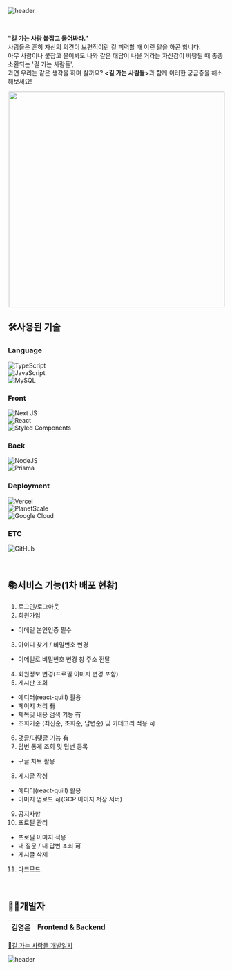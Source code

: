 ![header](https://capsule-render.vercel.app/api?type=transparent&color=9000ff&height=220&section=header&text=길%20가는%20사람들&fontSize=80&fontColor=9000ff&animation=twinkling&desc=Passersby&descSize=30&descAlign=71&descAlignY=74)

<br/>

<p>
<b>"길 가는 사람 붙잡고 물어봐라."</b></br> 
사람들은 흔히 자신의 의견이 보편적이란 걸 피력할 때 이런 말을 하곤 합니다.</br> 
아무 사람이나 붙잡고 물어봐도 나와 같은 대답이 나올 거라는 자신감이 바탕될 때 종종 소환되는 '길 가는 사람들', </br> 
과연 우리는 같은 생각을 하며 살까요? <b><길 가는 사람들></b>과 함께 이러한 궁금증을 해소해보세요!
</p>

<p align="center">
<img src="https://user-images.githubusercontent.com/104338021/190337704-dd592151-d60a-4b58-92d3-e81f36e1e793.png"  width="500" />
</p>

## 🛠사용된 기술
### Language
![TypeScript](https://img.shields.io/badge/typescript-%23007ACC.svg?style=for-the-badge&logo=typescript&logoColor=white) <br/>
![JavaScript](https://img.shields.io/badge/javascript-%23323330.svg?style=for-the-badge&logo=javascript&logoColor=%23F7DF1E) <br/>
![MySQL](https://img.shields.io/badge/mysql-%2300f.svg?style=for-the-badge&logo=mysql&logoColor=white) <br/>
### Front
![Next JS](https://img.shields.io/badge/Next-black?style=for-the-badge&logo=next.js&logoColor=white) <br/>
![React](https://img.shields.io/badge/react-%2320232a.svg?style=for-the-badge&logo=react&logoColor=%2361DAFB) <br/>
![Styled Components](https://img.shields.io/badge/styled--components-DB7093?style=for-the-badge&logo=styled-components&logoColor=white) <br/>
### Back
![NodeJS](https://img.shields.io/badge/node.js-6DA55F?style=for-the-badge&logo=node.js&logoColor=white) <br/>
![Prisma](https://img.shields.io/badge/Prisma-3982CE?style=for-the-badge&logo=Prisma&logoColor=white) <br/>
### Deployment
![Vercel](https://img.shields.io/badge/vercel-%23000000.svg?style=for-the-badge&logo=vercel&logoColor=white) <br/>
![PlanetScale](https://img.shields.io/badge/planetScale-ffdd00.svg?style=for-the-badge&logo=PlanetScale&logoColor=black) <br/>
![Google Cloud](https://img.shields.io/badge/GoogleCloud-%234285F4.svg?style=for-the-badge&logo=google-cloud&logoColor=white) <br/>
### ETC
![GitHub](https://img.shields.io/badge/github-%23121011.svg?style=for-the-badge&logo=github&logoColor=white) <br/>

<br/>

## 📚서비스 기능(1차 배포 현황) 
1. 로그인/로그아웃
2. 회원가입
  - 이메일 본인인증 필수
3. 아이디 찾기 / 비밀번호 변경
  - 이메일로 비밀번호 변경 창 주소 전달
4. 회원정보 변경(프로필 이미지 변경 포함)
5. 게시판 조회
  - 에디터(react-quill) 활용
  - 페이지 처리 有
  - 제목및 내용 검색 기능 有
  - 조회기준 (최신순, 조회순, 답변순) 및 카테고리 적용 可
6. 댓글/대댓글 기능 有
7. 답변 통계 조회 및 답변 등록
  - 구글 차트 활용
8. 게시글 작성
  - 에디터(react-quill) 활용
  - 이미지 업로드 可(GCP 이미지 저장 서버)
9. 공지사항
10. 프로필 관리
  - 프로필 이미지 적용
  - 내 질문 / 내 답변 조회 可
  - 게시글 삭제
11. 다크모드

<br/>

## 👩‍💻개발자
  | 김영은 | Frontend & Backend |
  | --- | --- |
  
  <a href="https://velog.io/@zeroequaltwo/series/%EA%B8%B8-%EA%B0%80%EB%8A%94-%EC%82%AC%EB%9E%8C%EB%93%A4">📜길 가는 사람들 개발일지</a>

![header](https://capsule-render.vercel.app/api?type=transparent&color=9000ff&height=100&section=header&text=길%20가는%20사람들&fontSize=35&fontColor=9000ff&fontAlign=85&desc=Passersby&descSize=20&descAlign=93&descAlignY=77)

